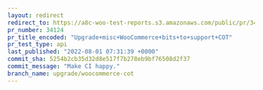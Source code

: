```yaml
---
layout: redirect
redirect_to: https://a8c-woo-test-reports.s3.amazonaws.com/public/pr/34124/api/index.html
pr_number: 34124
pr_title_encoded: "Upgrade+misc+WooCommerce+bits+to+support+COT"
pr_test_type: api
last_published: "2022-08-01 07:31:39 +0000"
commit_sha: 5254b2cb35d32d8e517f7b278eb9bf76508d2f37
commit_message: "Make CI happy."
branch_name: upgrade/woocommerce-cot
---
```

